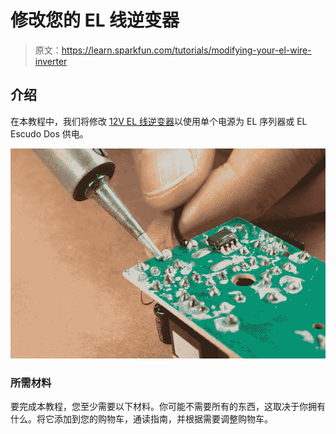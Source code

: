 # 修改您的 EL 线逆变器

> 原文：<https://learn.sparkfun.com/tutorials/modifying-your-el-wire-inverter>

## 介绍

在本教程中，我们将修改 [12V EL 线逆变器](https://www.sparkfun.com/products/10469)以使用单个电源为 EL 序列器或 EL Escudo Dos 供电。

[![Soldering different Cable to 12V EL Inverter](img/529ca7c28636da8fa8f0e2f08a52036b.png)](https://cdn.sparkfun.com/assets/learn_tutorials/9/2/0/EL-Wire-Inverter-Hack-Cable-Soldering.jpg)

### 所需材料

要完成本教程，您至少需要以下材料。你可能不需要所有的东西，这取决于你拥有什么。将它添加到您的购物车，通读指南，并根据需要调整购物车。
